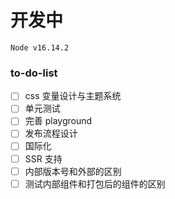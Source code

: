 # 开发中

```
Node v16.14.2
```

### to-do-list

- [ ] css 变量设计与主题系统
- [ ] 单元测试
- [ ] 完善 playground
- [ ] 发布流程设计
- [ ] 国际化
- [ ] SSR 支持
- [ ] 内部版本号和外部的区别
- [ ] 测试内部组件和打包后的组件的区别
